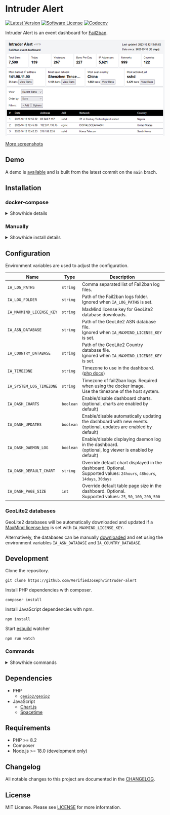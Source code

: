 # Intruder Alert

[![Latest Version](https://img.shields.io/github/release/VerifiedJoseph/intruder-alert.svg?style=flat-square)](https://github.com/VerifiedJoseph/intruder-alert/releases/latest)
[![Software License](https://img.shields.io/badge/license-MIT-brightgreen.svg?style=flat-square)](LICENSE)
[![Codecov](https://img.shields.io/codecov/c/github/VerifiedJoseph/intruder-alert?style=flat-square)](https://app.codecov.io/gh/VerifiedJoseph/intruder-alert/)

Intruder Alert is an event dashboard for [Fail2ban](https://github.com/fail2ban/fail2ban).

![screenshot](screenshots/screenshot_readme.png)

[More screenshots](./docs/screenshots.md)

## Demo

A demo is [available](https://verifiedjoseph.github.io/intruder-alert/demo/) and is built from the latest commit on the `main` brach.

## Installation

### docker-compose

<details>
<summary>Show/hide details</summary>

```yaml
version: '3'

services:
  app:
    image: ghcr.io/verifiedjoseph/intruder-alert:1.19.8
    container_name: intruder-alert
    environment:
      - IA_TIMEZONE=Europe/London
      - IA_SYSTEM_LOG_TIMEZONE=UTC
      - IA_MAXMIND_LICENSE_KEY=
      - IA_LOG_FOLDER=/app/backend/data/logs
    volumes:
      - path/to/fail2ban.log:/app/backend/data/logs/fail2ban.log:ro
      - path/to/fail2ban.log.1:/app/backend/data/logs/fail2ban.log.1:ro
      - path/to/fail2ban.log.2.gz:/app/backend/data/logs/fail2ban.log.2.gz:ro
      - path/to/fail2ban.log.3.gz:/app/backend/data/logs/fail2ban.log.3.gz:ro
      - path/to/fail2ban.log.4.gz:/app/backend/data/logs/fail2ban.log.4.gz:ro
    ports:
      - '127.0.0.1:8080:8080'
    security_opt:
      - no-new-privileges:true
```

</details>

### Manually

<details>
<summary>Show/hide install details</summary>

1) Download the [latest release](https://github.com/VerifiedJoseph/intruder-alert/releases/latest) to your web server and extract the zip archive.

2) Configure the application using `backend/config.php` copied from [`backend/config.example.php`](backend/config.example.php).

	```
	cp backend/config.example.php backend/config.php
	```

3) Create a scheduled task with cron (below) or similar that runs `backend\cron.php` at least once an hour.

	```
	1 * * * * php path/to/intruder-alert/backend/cron.php
	```

**Notes**

The backend folder does not need to be reachable in the browser and access should blocked. 

The scheduled task needs to run as root or a user with permission to read the fail2ban logs.
</details>

## Configuration

Environment variables are used to adjust the configuration.

| Name                     | Type      | Description                                                                                              |
| ------------------------ | --------- | -------------------------------------------------------------------------------------------------------- |
| `IA_LOG_PATHS`           | `string`  | Comma separated list of Fail2ban log files.                                                              |
| `IA_LOG_FOLDER`          | `string`  | Path of the Fail2ban logs folder. <br> Ignored when `IA_LOG_PATHS` is set.                               |
| `IA_MAXMIND_LICENSE_KEY` | `string`  | MaxMind license key for GeoLite2 database downloads.                                                     |
| `IA_ASN_DATABASE`        | `string`  | Path of the GeoLite2 ASN database file. <br> Ignored when `IA_MAXMIND_LICENSE_KEY` is set.               |
| `IA_COUNTRY_DATABASE`    | `string`  | Path of the GeoLite2 Country database file. <br> Ignored when `IA_MAXMIND_LICENSE_KEY` is set.           |
| `IA_TIMEZONE`            | `string`  | Timezone to use in the dashboard. ([php docs](https://www.php.net/manual/en/timezones.php))              |
| `IA_SYSTEM_LOG_TIMEZONE` | `string`  | Timezone of fail2ban logs. Required when using the docker image.<br>Use the timezone of the host system. |
| `IA_DASH_CHARTS`         | `boolean` | Enable/disable dashboard charts. <br> (optional, charts are enabled by default)                          |
| `IA_DASH_UPDATES`        | `boolean` | Enable/disable automatically updating the dashboard with new events. (optional, updates are enabled by default) |
| `IA_DASH_DAEMON_LOG`     | `boolean` | Enable/disable displaying daemon log in the dashboard. <br> (optional, log viewer is enabled by default) |
| `IA_DASH_DEFAULT_CHART`  | `string`  | Override default chart displayed in the dashboard. Optional. <br> Supported values: `24hours`, `48hours`, `14days`, `30days` |
| `IA_DASH_PAGE_SIZE`      | `int`     | Override default table page size in the dashboard. Optional. <br> Supported values: `25`, `50`, `100`, `200`, `500` |

### GeoLite2 databases

GeoLite2 databases will be automatically downloaded and updated if a [MaxMind license key](https://support.maxmind.com/hc/en-us/articles/4407111582235-Generate-a-License-Key) is set with `IA_MAXMIND_LICENSE_KEY`.

Alternatively, the databases can be manually [downloaded](https://dev.maxmind.com/geoip/geolite2-free-geolocation-data?lang=en) and set using the environment variables `IA_ASN_DATABASE` and `IA_COUNTRY_DATABASE`.

## Development

Clone the repository.

```
git clone https://github.com/VerifiedJoseph/intruder-alert
```

Install PHP dependencies with composer.

```
composer install
```

Install JavaScript dependencies with npm.

```
npm install
```

Start [esbuild](https://esbuild.github.io/) watcher

```
npm run watch
```

### Commands

<details>
<summary>Show/hide commands</summary>

Lint code:
```
composer lint
npm run lint
```

Fix code:
```
composer fix
npm run fix
```

Build code:
```
npm run build
```

Live code build:
```
npm run watch
```

Test code:
```
composer test
```

</details>

## Dependencies

- PHP
	- [`geoip2/geoip2`](https://github.com/maxmind/GeoIP2-php)
- JavaScript
	- [Chart.js](https://github.com/chartjs/Chart.js/)
	- [Spacetime](https://github.com/spencermountain/spacetime)

## Requirements

- PHP >= 8.2
- Composer
- Node.js >= 18.0 (development only)

## Changelog

All notable changes to this project are documented in the [CHANGELOG](CHANGELOG.md).

## License

MIT License. Please see [LICENSE](LICENSE) for more information.
